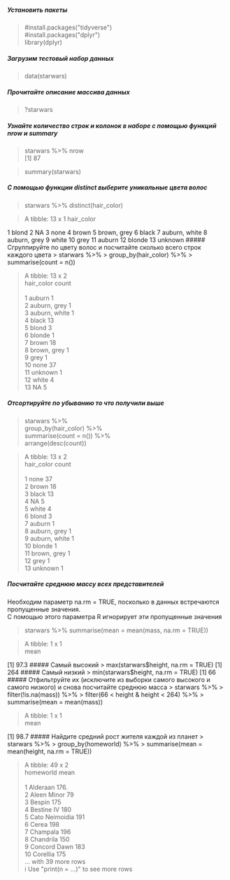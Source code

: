 ##### Установить пакеты
> #install.packages("tidyverse")  
> #install.packages("dplyr")  
> library(dplyr)  
##### Загрузим тестовый набор данных
> data(starwars)
##### Прочитайте описание массива данных
> ?starwars
##### Узнайте количество строк и колонок в наборе с помощью функций nrow и summary
> starwars %>% nrow  
[1] 87  

> summary(starwars)  
##### С помощью функции distinct выберите уникальные цвета волос
> starwars %>% distinct(hair_color)  

> A tibble: 13 x 1
   hair_color   
   <chr>        
 1 blond        
 2 NA           
 3 none         
 4 brown        
 5 brown, grey  
 6 black        
 7 auburn, white
 8 auburn, grey 
 9 white        
10 grey         
11 auburn       
12 blonde       
13 unknown      
##### Сгруппируйте по цвету волос и посчитайте сколько всего строк каждого цвета
> starwars %>%  
>   group_by(hair_color) %>%  
>   summarise(count = n())

> A tibble: 13 x 2  
   hair_color    count  
   <chr>         <int>  
 1 auburn            1  
 2 auburn, grey      1  
 3 auburn, white     1  
 4 black            13  
 5 blond             3  
 6 blonde            1  
 7 brown            18  
 8 brown, grey       1  
 9 grey              1  
10 none             37  
11 unknown           1  
12 white             4  
13 NA                5  
##### Отсортируйте по убыванию то что получили выше
> starwars %>%  
>   group_by(hair_color) %>%  
>   summarise(count = n()) %>%   
>   arrange(desc(count))

> A tibble: 13 x 2  
   hair_color    count  
   <chr>         <int>  
 1 none             37  
 2 brown            18  
 3 black            13  
 4 NA                5  
 5 white             4  
 6 blond             3  
 7 auburn            1  
 8 auburn, grey      1  
 9 auburn, white     1  
10 blonde            1  
11 brown, grey       1  
12 grey              1  
13 unknown           1  
##### Посчитайте среднюю массу всех представителей  
Необходим параметр na.rm = TRUE, посколько в данных встречаются пропущенные значения.  
С помощью этого параметра R игнорирует эти пропущенные значения
> starwars %>% summarise(mean = mean(mass, na.rm = TRUE))

> A tibble: 1 x 1  
   mean  
  <dbl> 
[1]  97.3  
##### Самый высокий
> max(starwars$height, na.rm = TRUE)  
[1] 264
##### Самый низкий
> min(starwars$height, na.rm = TRUE)  
[1] 66
##### Отфильтруйте их (исключите из выборки самого высокого и самого низкого) и снова посчитайте среднюю масса
> starwars %>%   
>   filter(!is.na(mass)) %>%  
>   filter(66 < height & height < 264) %>%  
>   summarise(mean = mean(mass))  

> A tibble: 1 x 1  
   mean  
  <dbl>  
[1]  98.7  
##### Найдите средний рост жителя каждой из планет
> starwars %>%   
>   group_by(homeworld) %>%  
>   summarise(mean = mean(height, na.rm = TRUE))  

> A tibble: 49 x 2  
   homeworld       mean  
   <chr>          <dbl>  
 1 Alderaan        176.  
 2 Aleen Minor      79   
 3 Bespin          175   
 4 Bestine IV      180   
 5 Cato Neimoidia  191   
 6 Cerea           198   
 7 Champala        196   
 8 Chandrila       150   
 9 Concord Dawn    183   
10 Corellia        175   
> ... with 39 more rows  
> i Use "print(n = ...)" to see more rows  